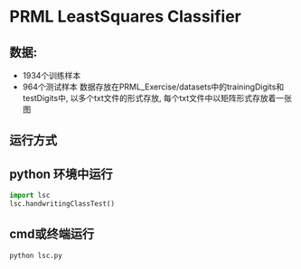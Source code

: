 # PRML LeastSquares Classifier

## 数据:
- 1934个训练样本
- 964个测试样本
数据存放在PRML_Exercise/datasets中的trainingDigits和testDigits中, 以多个txt文件的形式存放, 每个txt文件中以矩阵形式存放着一张图

## 运行方式
## python 环境中运行

```python
import lsc
lsc.handwritingClassTest()
```
## cmd或终端运行

```shell
python lsc.py
```

